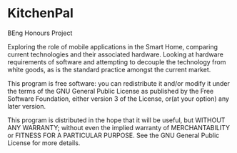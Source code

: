 # KitchenPal
BEng Honours Project

Exploring the role of mobile applications in the Smart Home, comparing current technologies and their associated hardware. 
Looking at hardware requirements of software and attempting to decouple the technology from white goods, as is the standard practice amongst the current market.

This program is free software: you can redistribute it and/or modify it under the terms of the GNU General Public License as published by the Free Software Foundation, either version 3 of the License, or(at your option) any later version.

This program is distributed in the hope that it will be useful, but WITHOUT ANY WARRANTY; without even the implied warranty of MERCHANTABILITY or FITNESS FOR A PARTICULAR PURPOSE.  See the GNU General Public License for more details.
